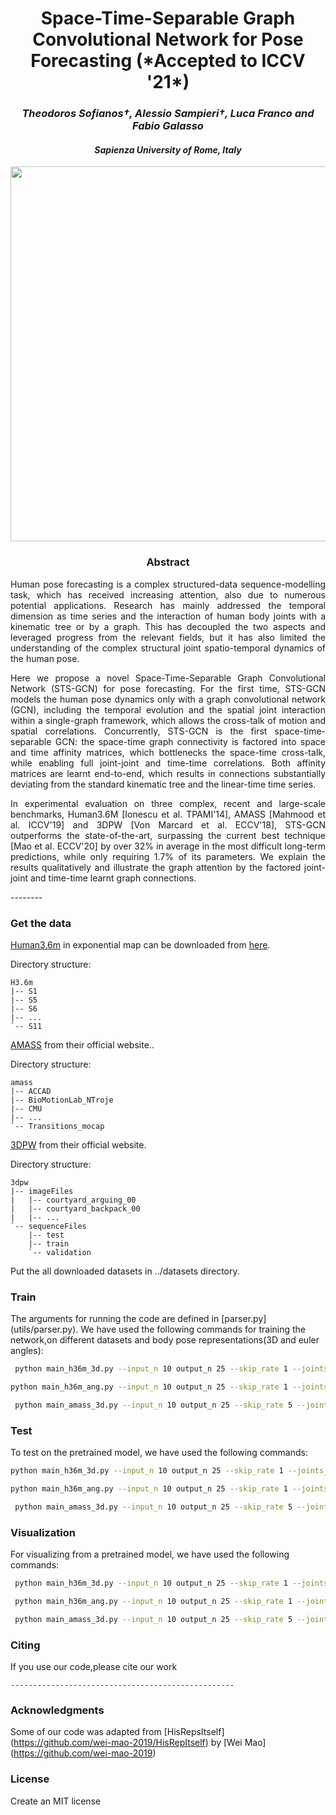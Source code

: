 
<div align="center">
<h1>Space-Time-Separable Graph Convolutional Network for Pose Forecasting (*Accepted to ICCV '21*)</h1>
<h3> <i>Theodoros Sofianos†, Alessio Sampieri†, Luca Franco and Fabio Galasso</i></h3>
 <h4> <i>Sapienza University of Rome, Italy</i></h4>

<image src="https://github.com/FraLuca/STSGCN/blob/main/pipeline-cameraready-1.png" width="600">
</div>

<div align="center"> <h3> Abstract </h3>  </div>
<div align="justify">
Human pose forecasting is a complex structured-data sequence-modelling task, which has received increasing attention, also due to numerous potential applications. Research has mainly addressed the temporal dimension as time series and the interaction of human body joints with a kinematic tree or by a graph. This has decoupled the two aspects and leveraged progress from the relevant fields, but it has also limited the understanding of the complex structural joint spatio-temporal dynamics of the human pose.

Here we propose a novel Space-Time-Separable Graph Convolutional Network (STS-GCN) for pose forecasting. For the first time, STS-GCN models the human pose dynamics only with a graph convolutional network (GCN), including the temporal evolution and the spatial joint interaction within a single-graph framework, which allows the cross-talk of motion and spatial correlations. Concurrently, STS-GCN is the first space-time-separable GCN: the space-time graph connectivity is factored into space and time affinity matrices, which bottlenecks the space-time cross-talk, while enabling full joint-joint and time-time correlations. Both affinity matrices are learnt end-to-end, which results in connections substantially deviating from the standard kinematic tree and the linear-time time series.

In experimental evaluation on three complex, recent and large-scale benchmarks, Human3.6M [Ionescu et al. TPAMI'14], AMASS [Mahmood et al. ICCV'19] and 3DPW [Von Marcard et al. ECCV'18], STS-GCN outperforms the state-of-the-art, surpassing the current best technique [Mao et al. ECCV'20] by over 32% in average in the most difficult long-term predictions, while only requiring 1.7% of its parameters. We explain the results qualitatively and illustrate the graph attention by the factored joint-joint and time-time learnt graph connections.
</div>
--------
 
 
 ### Get the data

[Human3.6m](http://vision.imar.ro/human3.6m/description.php) in exponential map can be downloaded from [here](http://www.cs.stanford.edu/people/ashesh/h3.6m.zip).
 
Directory structure: 
```shell script
H3.6m
|-- S1
|-- S5
|-- S6
|-- ...
`-- S11
```

[AMASS](https://amass.is.tue.mpg.de/en) from their official website..
 

Directory structure:
```shell script
amass
|-- ACCAD
|-- BioMotionLab_NTroje
|-- CMU
|-- ...
`-- Transitions_mocap
```
[3DPW](https://virtualhumans.mpi-inf.mpg.de/3DPW/) from their official website.

Directory structure: 
```shell script
3dpw
|-- imageFiles
|   |-- courtyard_arguing_00
|   |-- courtyard_backpack_00
|   |-- ...
`-- sequenceFiles
    |-- test
    |-- train
    `-- validation
```
Put the all downloaded datasets in ../datasets directory.

### Train
The arguments for running the code are defined in [parser.py] (utils/parser.py). We have used the following commands for training the network,on different datasets and body pose representations(3D and euler angles):
 
```bash
 python main_h36m_3d.py --input_n 10 output_n 25 --skip_rate 1 --joints_to_consider 22 
 ```
 ```bash
 python main_h36m_ang.py --input_n 10 output_n 25 --skip_rate 1 --joints_to_consider 16 
  ```
 ```bash
  python main_amass_3d.py --input_n 10 output_n 25 --skip_rate 5 --joints_to_consider 18 
  ```
 
 ### Test
 To test on the pretrained model, we have used the following commands:
 ```bash
 python main_h36m_3d.py --input_n 10 output_n 25 --skip_rate 1 --joints_to_consider 22 --mode test --model_path .checkpoints/CKPT_3D_H36M/h36_3d_25frames_ckpt
  ```
  ```bash
  python main_h36m_ang.py --input_n 10 output_n 25 --skip_rate 1 --joints_to_consider 16 --mode test --model_path .checkpoints/CKPT_ANG_H36M/h36_ang_25frames_ckpt
  ```
  ```bash
   python main_amass_3d.py --input_n 10 output_n 25 --skip_rate 5 --joints_to_consider 18 --mode test --model_path .checkpoints/CKPT_3D_AMASS/amass_3d_25frames_ckpt
  ```
### Visualization
 For visualizing from a pretrained model, we have used the following commands:
 ```bash
  python main_h36m_3d.py --input_n 10 output_n 25 --skip_rate 1 --joints_to_consider 22 --mode viz --model_path .checkpoints/CKPT_3D_H36M/h36_3d_25frames_ckpt --n_viz 5
 ```
 ```bash
  python main_h36m_ang.py --input_n 10 output_n 25 --skip_rate 1 --joints_to_consider 16 --mode viz --model_path .checkpoints/CKPT_ANG_H36M/h36_ang_25frames_ckpt --n_viz 5
 ```
 ```bash
  python main_amass_3d.py --input_n 10 output_n 25 --skip_rate 5 --joints_to_consider 18 --mode viz --model_path .checkpoints/CKPT_3D_AMASS/amass_3d_25frames_ckpt --n_viz 5
 ```

### Citing
 If you use our code,please cite our work
 
 ```
 --------------------------------------------------
 ```
 
 ### Acknowledgments
 
 Some of our code was adapted from [HisRepsItself] (https://github.com/wei-mao-2019/HisRepItself) by [Wei Mao] (https://github.com/wei-mao-2019)
 
 ### License 
 
 Create an MIT license
